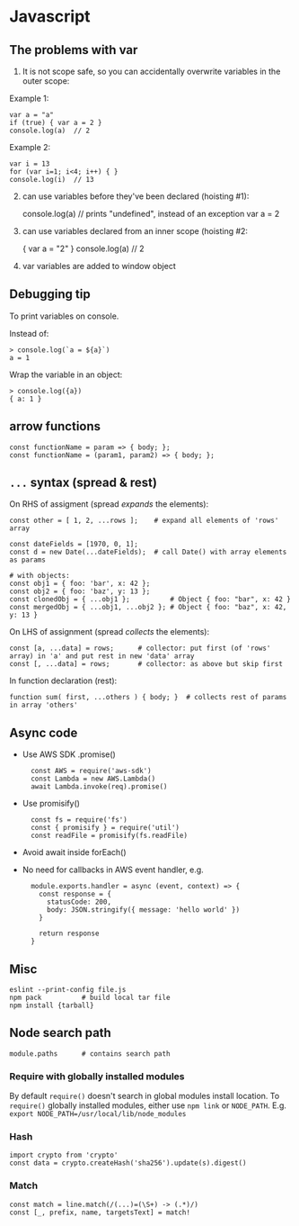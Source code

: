 # Javascript

## The problems with var

1. It is not scope safe, so you can accidentally overwrite variables in the
   outer scope:

Example 1:

    var a = "a"
    if (true) { var a = 2 }
    console.log(a)  // 2

Example 2:

    var i = 13
    for (var i=1; i<4; i++) { }
    console.log(i)  // 13

2. can use variables before they've been declared (hoisting #1):

   console.log(a) // prints "undefined", instead of an exception
   var a = 2

3. can use variables declared from an inner scope (hoisting #2:

   { var a = "2" }
   console.log(a) // 2

4. var variables are added to window object

## Debugging tip

To print variables on console.

Instead of:

    > console.log(`a = ${a}`)
    a = 1

Wrap the variable in an object:

    > console.log({a})
    { a: 1 }

## arrow functions

    const functionName = param => { body; };
    const functionName = (param1, param2) => { body; };

## `...` syntax (spread & rest)

On RHS of assigment (spread _expands_ the elements):

    const other = [ 1, 2, ...rows ];    # expand all elements of 'rows' array

    const dateFields = [1970, 0, 1];
    const d = new Date(...dateFields);  # call Date() with array elements as params

    # with objects:
    const obj1 = { foo: 'bar', x: 42 };
    const obj2 = { foo: 'baz', y: 13 };
    const clonedObj = { ...obj1 };          # Object { foo: "bar", x: 42 }
    const mergedObj = { ...obj1, ...obj2 }; # Object { foo: "baz", x: 42, y: 13 }

On LHS of assignment (spread _collects_ the elements):

    const [a, ...data] = rows;      # collector: put first (of 'rows' array) in 'a' and put rest in new 'data' array
    const [, ...data] = rows;       # collector: as above but skip first

In function declaration (rest):

    function sum( first, ...others ) { body; }  # collects rest of params in array 'others'

## Async code

- Use AWS SDK .promise()

        const AWS = require('aws-sdk')
        const Lambda = new AWS.Lambda()
        await Lambda.invoke(req).promise()

- Use promisify()

        const fs = require('fs')
        const { promisify } = require('util')
        const readFile = promisify(fs.readFile)

- Avoid await inside forEach()

- No need for callbacks in AWS event handler, e.g.

        module.exports.handler = async (event, context) => {
          const response = {
            statusCode: 200,
            body: JSON.stringify({ message: 'hello world' })
          }

          return response
        }

## Misc

    eslint --print-config file.js
    npm pack          # build local tar file
    npm install {tarball}

## Node search path

    module.paths      # contains search path

### Require with globally installed modules

By default `require()` doesn't search in global modules install location.
To `require()` globally installed modules, either use `npm link` or `NODE_PATH`.
E.g. `export NODE_PATH=/usr/local/lib/node_modules`

### Hash

    import crypto from 'crypto'
    const data = crypto.createHash('sha256').update(s).digest()

### Match

    const match = line.match(/(...)=(\S+) -> (.*)/)
    const [_, prefix, name, targetsText] = match!
